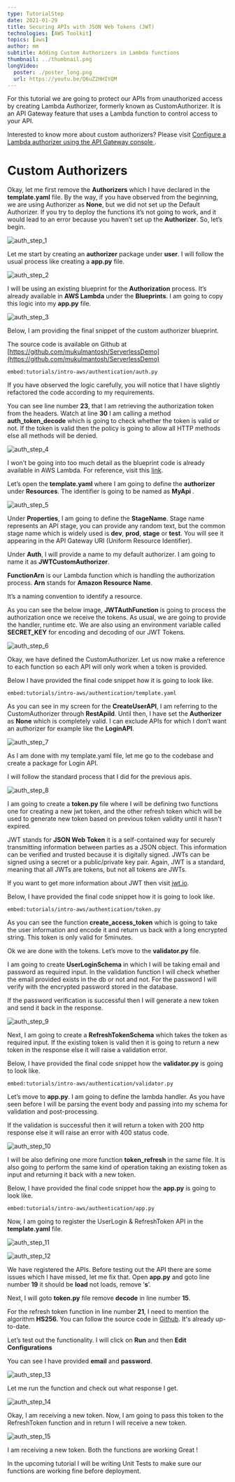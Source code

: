```yaml
---
type: TutorialStep
date: 2021-01-29
title: Securing APIs with JSON Web Tokens (JWT)
technologies: [AWS Toolkit]
topics: [aws]
author: mm
subtitle: Adding Custom Authorizers in Lambda functions
thumbnail: ../thumbnail.png
longVideo:
  poster: ./poster_long.png
  url: https://youtu.be/Q6uZ2HHIYQM
---
```


For this tutorial we are going to protect our APIs from unauthorized access by 
creating Lambda Authorizer, formerly known as CustomAuthorizer. 
It is an API Gateway feature that uses a Lambda function to control access
to your API.


Interested to know more about custom authorizers? Please visit [Configure a Lambda authorizer using the API Gateway console
](https://docs.aws.amazon.com/apigateway/latest/developerguide/configure-api-gateway-lambda-authorization-with-console.html). 

# Custom Authorizers

Okay, let me first remove the <strong>Authorizers</strong> which I have declared 
in the <strong>template.yaml</strong> file. By the way, if you have observed from
the beginning, we are using Authorizer as <strong>None</strong>, but we did not set up
the Default Authorizer. If you try to deploy the functions it’s not going to work,
and it would lead to an error because you haven’t set up the <strong>Authorizer</strong>. So, let’s begin.

![auth_step_1](./steps/step1.png)

Let me start by creating an <strong>authorizer</strong> package under <strong>user</strong>. I 
will follow the usual process like creating a <strong>app.py</strong> file.

![auth_step_2](./steps/step2.png)

I will be using an existing blueprint for the <strong>Authorization</strong> process.
It’s already available in <strong>AWS Lambda</strong> under the <strong>Blueprints</strong>. I
am going to copy this logic into my <strong>app.py</strong> file.

![auth_step_3](./steps/step3.png)

Below, I am providing the final snippet of the custom authorizer blueprint. 

The source code is available on Github at [https://github.com/mukulmantosh/ServerlessDemo](https://github.com/mukulmantosh/ServerlessDemo)

`embed:tutorials/intro-aws/authentication/auth.py`

If you have observed the logic carefully, you will notice that I have slightly refactored the code according to my requirements.


You can see line number <strong>23</strong>, that I am retrieving the authorization
token from the headers. Watch at  line <strong>30</strong> I am calling a method <strong>auth_token_decode</strong>
which is going to check whether the token is valid or not. If the token is 
valid then the policy is going to allow all HTTP methods else all methods will 
be denied.

![auth_step_4](./steps/step4.png)

I won’t be going into too much detail as the blueprint code is already available in AWS Lambda. For reference, visit this [link](https://github.com/awslabs/aws-apigateway-lambda-authorizer-blueprints).

Let’s open the <strong>template.yaml</strong> where I am going to define the <strong>authorizer</strong> under <strong>Resources</strong>. 
The identifier is going to be named as <strong>MyApi </strong>.


![auth_step_5](./steps/step5.png)


Under <strong>Properties</strong>, I am going to define the <strong>StageName</strong>. Stage name 
represents an API stage, you can provide any random text, but the common stage name 
which is widely used is <strong>dev</strong>, <strong>prod</strong>, <strong>stage</strong> or <strong>test</strong>. 
You will see it appearing in the API Gateway URI (Uniform Resource Identifier).

Under <strong>Auth</strong>, I will provide a name to my default authorizer. 
I am going to name it as <strong>JWTCustomAuthorizer</strong>.

<strong>FunctionArn</strong> is our Lambda function which is handling the
authorization process. <strong>Arn</strong> stands 
for <strong>Amazon Resource Name</strong>. 


It’s a naming convention to identify a resource.


As you can see the below image, <strong>JWTAuthFunction</strong> is going to process
the authorization once we receive the tokens.  As usual, we are going to provide the
handler, runtime etc. We are also using an environment variable 
called <strong>SECRET_KEY</strong> for encoding and decoding of our JWT Tokens. 

![auth_step_6](./steps/step6.png)

Okay, we have defined the CustomAuthorizer. Let us now make a reference to each
function so each API will only work when a token is provided.

Below I have provided the final code snippet how it is going to look like.

`embed:tutorials/intro-aws/authentication/template.yaml`


As you can see in my screen for the <strong>CreateUserAPI</strong>, I am referring to
the CustomAuthorizer through <strong>RestApiId</strong>. Until then, I have 
set the <strong>Authorizer</strong> as <strong>None</strong> which is completely
valid. I can exclude APIs for which I don’t want an authorizer for example
like the <strong>LoginAPI</strong>.

![auth_step_7](./steps/step7.png)


As I am done with my template.yaml file, let me go to the codebase
and create a package for Login API. 

I will follow the standard process that I did for the previous apis. 

![auth_step_8](./steps/step8.png)


I am going to create a <strong>token.py</strong> file where I will be defining two
functions one for creating a new jwt token, and the other refresh token 
which will be used to generate new token based on previous token validity
until it hasn't expired.

JWT stands for <strong>JSON Web Token</strong> it is a self-contained way for
securely transmitting information between parties as a JSON object. This information
can be verified and trusted because it is digitally signed. JWTs can be signed using
a secret or a public/private key pair. Again, JWT is a standard, meaning that all
JWTs are tokens, but not all tokens are JWTs.

If you want to get more information about JWT then visit [jwt.io](https://jwt.io/).

Below, I have provided the final code snippet how it is going to look like.

`embed:tutorials/intro-aws/authentication/token.py`

As you can see the function <strong>create_access_token</strong> which is going to take
the user information and encode it and return us back with a long 
encrypted string. This token is only valid for 5minutes.

Ok we are done with the tokens. Let’s move to the <strong>validator.py</strong> file.

I am going to create <strong>UserLoginSchema</strong> in which I will be taking
email and password as required input. In the validation function I will check whether
the email provided exists in the db or not and not. For the password I will verify
with the encrypted password stored in the database.

If the password verification is successful then I will generate a new token
and send it back in the response.

![auth_step_9](./steps/step9.png)

Next, I am going to create a <strong>RefreshTokenSchema</strong> which takes the 
token as required input. If the existing token is valid then it is going 
to return a new token in the response else it will raise a validation error.

Below, I have provided the final code snippet how the <strong>validator.py</strong> is going to look like.

`embed:tutorials/intro-aws/authentication/validator.py`


Let’s move to <strong>app.py</strong>. I am going to define the lambda handler.
As you have seen before I will be parsing the event body and passing into my 
schema for validation and post-processing. 

If the validation is successful then it will return a token with 
200 http response else it will raise an error with 400 status code.

![auth_step_10](./steps/step10.png)

I will be also defining one more function <strong>token_refresh</strong> in the same file. 
It is also going to perform the same kind of operation taking an existing token as
input and returning it back with a new token.

Below, I have provided the final code snippet how the <strong>app.py</strong> is going to look like.

`embed:tutorials/intro-aws/authentication/app.py`

Now, I am going to register the UserLogin & RefreshToken API in 
the <strong>template.yaml</strong> file.

![auth_step_11](./steps/step11.png)

![auth_step_12](./steps/step12.png)


We have registered the APIs. Before testing out the API there are some
issues which I have missed, let me fix that. Open <strong>app.py</strong> and
goto line number <strong>19</strong> it should be <strong>load</strong> not loads, remove ‘<strong>s</strong>’.

Next, I will goto <strong>token.py</strong> file remove <strong>decode</strong> in line number <strong>15</strong>. 

For the refresh token function in line number <strong>21</strong>, I need to 
mention the algorithm <strong>HS256</strong>. You can follow the source code in [Github](https://github.com/mukulmantosh/ServerlessDemo).
It's already up-to-date.


Let’s test out the functionality. I will click on <strong>Run</strong> and then <strong>Edit Configurations</strong>

You can see I have provided <strong>email</strong> and <strong>password</strong>. 

![auth_step_13](./steps/step13.png)

Let me run the function and check out what response I get.

![auth_step_14](./steps/step14.png)

Okay, I am receiving a new token. Now, I am going to pass this token to the RefreshToken function and in return I will receive a new token.

![auth_step_15](./steps/step15.png)


I am receiving a new token. Both the functions are working Great !

In the upcoming tutorial I will be writing Unit Tests to make sure our functions are working fine before deployment.
